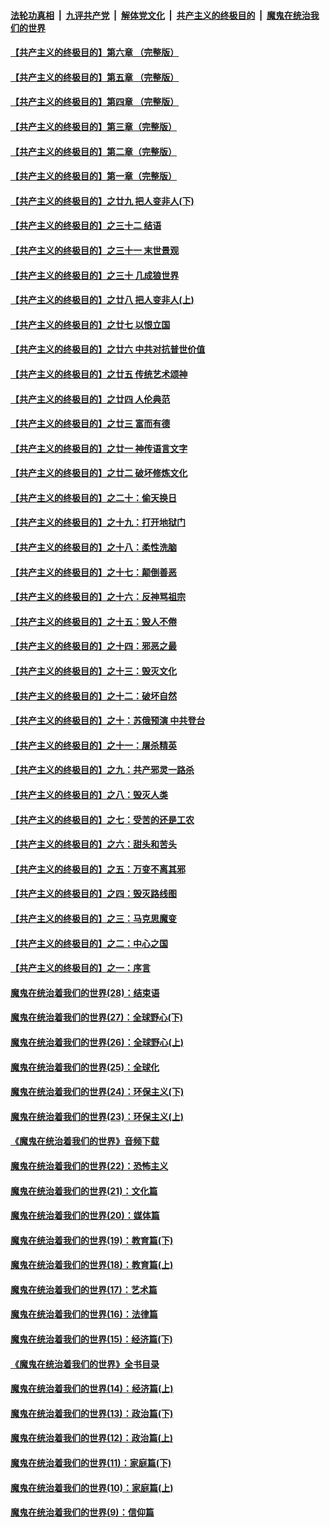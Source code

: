 

####  [法轮功真相](../../../../basic/blob/master/README.md?t=06080731) &nbsp;|&nbsp; [九评共产党](../../../../9ping.md/blob/master/README.md?t=06080731) &nbsp;|&nbsp; [解体党文化](../../../../jtdwh.md/blob/master/README.md?t=06080731)  &nbsp;|&nbsp; [共产主义的终极目的](../../../../gczydzjmd.md/blob/master/README.md?t=06080731) &nbsp;|&nbsp; [魔鬼在统治我们的世界](../../../../mgztzwmdsj.md/blob/master/README.md?t=06080731) 

#### [【共产主义的终极目的】第六章 （完整版）](../pages/nsc422/n11428913.md?t=06080731) 

#### [【共产主义的终极目的】第五章 （完整版）](../pages/nsc422/n11428912.md?t=06080731) 

#### [【共产主义的终极目的】第四章 （完整版）](../pages/nsc422/n11428907.md?t=06080731) 

#### [【共产主义的终极目的】第三章（完整版）](../pages/nsc422/n11428848.md?t=06080731) 

#### [【共产主义的终极目的】第二章（完整版）](../pages/nsc422/n11428831.md?t=06080731) 

#### [【共产主义的终极目的】第一章（完整版）](../pages/nsc422/n11417651.md?t=06080731) 

#### [【共产主义的终极目的】之廿九 把人变非人(下)](../pages/nsc422/n11344140.md?t=06080731) 

#### [【共产主义的终极目的】之三十二 结语](../pages/nsc422/n11360535.md?t=06080731) 

#### [【共产主义的终极目的】之三十一 末世景观](../pages/nsc422/n11351129.md?t=06080731) 

#### [【共产主义的终极目的】之三十 几成狼世界](../pages/nsc422/n11348280.md?t=06080731) 

#### [【共产主义的终极目的】之廿八 把人变非人(上)](../pages/nsc422/n11340492.md?t=06080731) 

#### [【共产主义的终极目的】之廿七 以恨立国](../pages/nsc422/n11336944.md?t=06080731) 

#### [【共产主义的终极目的】之廿六 中共对抗普世价值](../pages/nsc422/n11324785.md?t=06080731) 

#### [【共产主义的终极目的】之廿五 传统艺术颂神](../pages/nsc422/n11296396.md?t=06080731) 

#### [【共产主义的终极目的】之廿四 人伦典范](../pages/nsc422/n11296397.md?t=06080731) 

#### [【共产主义的终极目的】之廿三 富而有德](../pages/nsc422/n11283598.md?t=06080731) 

#### [【共产主义的终极目的】之廿一 神传语言文字](../pages/nsc422/n11263265.md?t=06080731) 

#### [【共产主义的终极目的】之廿二 破坏修炼文化](../pages/nsc422/n11245728.md?t=06080731) 

#### [【共产主义的终极目的】之二十：偷天换日](../pages/nsc422/n11238846.md?t=06080731) 

#### [【共产主义的终极目的】之十九：打开地狱门](../pages/nsc422/n11206376.md?t=06080731) 

#### [【共产主义的终极目的】之十八：柔性洗脑](../pages/nsc422/n11199994.md?t=06080731) 

#### [【共产主义的终极目的】之十七：颠倒善恶](../pages/nsc422/n11179782.md?t=06080731) 

#### [【共产主义的终极目的】之十六：反神骂祖宗](../pages/nsc422/n11166798.md?t=06080731) 

#### [【共产主义的终极目的】之十五：毁人不倦](../pages/nsc422/n11166792.md?t=06080731) 

#### [【共产主义的终极目的】之十四：邪恶之最](../pages/nsc422/n11150249.md?t=06080731) 

#### [【共产主义的终极目的】之十三：毁灭文化](../pages/nsc422/n11135227.md?t=06080731) 

#### [【共产主义的终极目的】之十二：破坏自然](../pages/nsc422/n11135214.md?t=06080731) 

#### [【共产主义的终极目的】之十：苏俄预演 中共登台](../pages/nsc422/n11118424.md?t=06080731) 

#### [【共产主义的终极目的】之十一：屠杀精英](../pages/nsc422/n11118442.md?t=06080731) 

#### [【共产主义的终极目的】之九：共产邪灵一路杀](../pages/nsc422/n11114139.md?t=06080731) 

#### [【共产主义的终极目的】之八：毁灭人类](../pages/nsc422/n11108503.md?t=06080731) 

#### [【共产主义的终极目的】之七：受苦的还是工农](../pages/nsc422/n11101809.md?t=06080731) 

#### [【共产主义的终极目的】之六：甜头和苦头](../pages/nsc422/n11096971.md?t=06080731) 

#### [【共产主义的终极目的】之五：万变不离其邪](../pages/nsc422/n11091285.md?t=06080731) 

#### [【共产主义的终极目的】之四：毁灭路线图](../pages/nsc422/n11086284.md?t=06080731) 

#### [【共产主义的终极目的】之三：马克思魔变](../pages/nsc422/n11061941.md?t=06080731) 

#### [【共产主义的终极目的】之二：中心之国](../pages/nsc422/n11047728.md?t=06080731) 

#### [【共产主义的终极目的】之一：序言](../pages/nsc422/n11086077.md?t=06080731) 

#### [魔鬼在统治着我们的世界(28)：结束语](../pages/nsc422/n10936246.md?t=06080731) 

#### [魔鬼在统治着我们的世界(27)：全球野心(下)](../pages/nsc422/n10928319.md?t=06080731) 

#### [魔鬼在统治着我们的世界(26)：全球野心(上)](../pages/nsc422/n10900318.md?t=06080731) 

#### [魔鬼在统治着我们的世界(25)：全球化](../pages/nsc422/n10788205.md?t=06080731) 

#### [魔鬼在统治着我们的世界(24)：环保主义(下)](../pages/nsc422/n10695307.md?t=06080731) 

#### [魔鬼在统治着我们的世界(23)：环保主义(上)](../pages/nsc422/n10688613.md?t=06080731) 

#### [《魔鬼在统治着我们的世界》音频下载](../pages/nsc422/n10635553.md?t=06080731) 

#### [魔鬼在统治着我们的世界(22)：恐怖主义](../pages/nsc422/n10614727.md?t=06080731) 

#### [魔鬼在统治着我们的世界(21)：文化篇](../pages/nsc422/n10597706.md?t=06080731) 

#### [魔鬼在统治着我们的世界(20)：媒体篇](../pages/nsc422/n10586579.md?t=06080731) 

#### [魔鬼在统治着我们的世界(19)：教育篇(下)](../pages/nsc422/n10564808.md?t=06080731) 

#### [魔鬼在统治着我们的世界(18)：教育篇(上)](../pages/nsc422/n10526970.md?t=06080731) 

#### [魔鬼在统治着我们的世界(17)：艺术篇](../pages/nsc422/n10499093.md?t=06080731) 

#### [魔鬼在统治着我们的世界(16)：法律篇](../pages/nsc422/n10485969.md?t=06080731) 

#### [魔鬼在统治着我们的世界(15)：经济篇(下)](../pages/nsc422/n10469975.md?t=06080731) 

#### [《魔鬼在统治着我们的世界》全书目录](../pages/nsc422/n10464261.md?t=06080731) 

#### [魔鬼在统治着我们的世界(14)：经济篇(上)](../pages/nsc422/n10457370.md?t=06080731) 

#### [魔鬼在统治着我们的世界(13)：政治篇(下)](../pages/nsc422/n10448270.md?t=06080731) 

#### [魔鬼在统治着我们的世界(12)：政治篇(上)](../pages/nsc422/n10444576.md?t=06080731) 

#### [魔鬼在统治着我们的世界(11)：家庭篇(下)](../pages/nsc422/n10440961.md?t=06080731) 

#### [魔鬼在统治着我们的世界(10)：家庭篇(上)](../pages/nsc422/n10435448.md?t=06080731) 

#### [魔鬼在统治着我们的世界(9)：信仰篇](../pages/nsc422/n10432159.md?t=06080731) 

